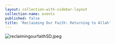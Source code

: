 ```yaml
---
layout: collection-with-sidebar-layout
collection-name: events
published: false
title: 'Reclaiming Our Faith: Returning to Allah'
---
```

![reclaimingourfaithSD.jpeg]({{site.baseurl}}/media/reclaimingourfaithSD.jpeg)




